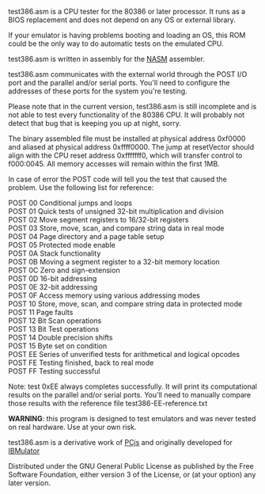 test386.asm is a CPU tester for the 80386 or later processor. It runs as a BIOS
replacement and does not depend on any OS or external library.

If your emulator is having problems booting and loading an OS, this ROM could be
the only way to do automatic tests on the emulated CPU.

test386.asm is written in assembly for the [NASM](http://www.nasm.us/)
assembler.

test386.asm communicates with the external world through the POST I/O port and
the parallel and/or serial ports. You'll need to configure the addresses of
these ports for the system you're testing.

Please note that in the current version, test386.asm is still incomplete and is
not able to test every functionality of the 80386 CPU. It will probably not
detect that bug that is keeping you up at night, sorry.

The binary assembled file must be installed at physical address 0xf0000 and
aliased at physical address 0xffff0000.  The jump at resetVector should align
with the CPU reset address 0xfffffff0, which will transfer control to f000:0045.
All memory accesses will remain within the first 1MB.

In case of error the POST code will tell you the test that caused the problem.
Use the following list for reference:

POST 00 Conditional jumps and loops  
POST 01 Quick tests of unsigned 32-bit multiplication and division  
POST 02 Move segment registers to 16/32-bit registers  
POST 03 Store, move, scan, and compare string data in real mode  
POST 04 Page directory and a page table setup  
POST 05 Protected mode enable  
POST 0A Stack functionality  
POST 0B Moving a segment register to a 32-bit memory location  
POST 0C Zero and sign-extension  
POST 0D 16-bit addressing  
POST 0E 32-bit addressing  
POST 0F Access memory using various addressing modes  
POST 10 Store, move, scan, and compare string data in protected mode  
POST 11 Page faults  
POST 12 Bit Scan operations  
POST 13 Bit Test operations  
POST 14 Double precision shifts  
POST 15 Byte set on condition  
POST EE Series of unverified tests for arithmetical and logical opcodes  
POST FE Testing finished, back to real mode  
POST FF Testing successful

Note: test 0xEE always completes successfully. It will print its computational 
results on the parallel and/or serial ports. You'll need to manually compare
those results with the reference file test386-EE-reference.txt

**WARNING**: this program is designed to test emulators and was never tested on
real hardware. Use at your own risk.

test386.asm is a derivative work of [PCjs](http://pcjs.org) and originally
developed for [IBMulator](http://barotto.github.io/IBMulator)

Distributed under the GNU General Public License as published by the Free
Software Foundation, either version 3 of the License, or (at your option) any 
later version.

